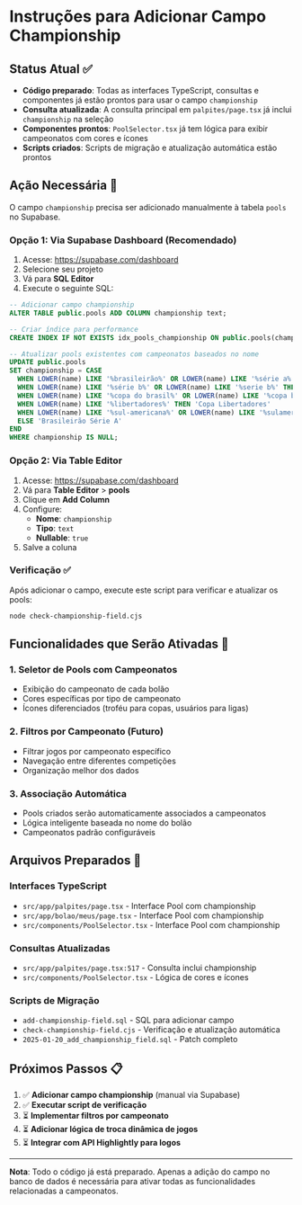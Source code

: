# Instruções para Adicionar Campo Championship

## Status Atual ✅
- **Código preparado**: Todas as interfaces TypeScript, consultas e componentes já estão prontos para usar o campo `championship`
- **Consulta atualizada**: A consulta principal em `palpites/page.tsx` já inclui `championship` na seleção
- **Componentes prontos**: `PoolSelector.tsx` já tem lógica para exibir campeonatos com cores e ícones
- **Scripts criados**: Scripts de migração e atualização automática estão prontos

## Ação Necessária 🔧
O campo `championship` precisa ser adicionado manualmente à tabela `pools` no Supabase.

### Opção 1: Via Supabase Dashboard (Recomendado)
1. Acesse: https://supabase.com/dashboard
2. Selecione seu projeto
3. Vá para **SQL Editor**
4. Execute o seguinte SQL:

```sql
-- Adicionar campo championship
ALTER TABLE public.pools ADD COLUMN championship text;

-- Criar índice para performance
CREATE INDEX IF NOT EXISTS idx_pools_championship ON public.pools(championship);

-- Atualizar pools existentes com campeonatos baseados no nome
UPDATE public.pools 
SET championship = CASE 
  WHEN LOWER(name) LIKE '%brasileirão%' OR LOWER(name) LIKE '%série a%' OR LOWER(name) LIKE '%serie a%' THEN 'Brasileirão Série A'
  WHEN LOWER(name) LIKE '%série b%' OR LOWER(name) LIKE '%serie b%' THEN 'Brasileirão Série B'
  WHEN LOWER(name) LIKE '%copa do brasil%' OR LOWER(name) LIKE '%copa brasil%' THEN 'Copa do Brasil'
  WHEN LOWER(name) LIKE '%libertadores%' THEN 'Copa Libertadores'
  WHEN LOWER(name) LIKE '%sul-americana%' OR LOWER(name) LIKE '%sulamericana%' THEN 'Copa Sul-Americana'
  ELSE 'Brasileirão Série A'
END
WHERE championship IS NULL;
```

### Opção 2: Via Table Editor
1. Acesse: https://supabase.com/dashboard
2. Vá para **Table Editor** > **pools**
3. Clique em **Add Column**
4. Configure:
   - **Nome**: `championship`
   - **Tipo**: `text`
   - **Nullable**: `true`
5. Salve a coluna

### Verificação ✅
Após adicionar o campo, execute este script para verificar e atualizar os pools:

```bash
node check-championship-field.cjs
```

## Funcionalidades que Serão Ativadas 🚀

### 1. Seletor de Pools com Campeonatos
- Exibição do campeonato de cada bolão
- Cores específicas por tipo de campeonato
- Ícones diferenciados (troféu para copas, usuários para ligas)

### 2. Filtros por Campeonato (Futuro)
- Filtrar jogos por campeonato específico
- Navegação entre diferentes competições
- Organização melhor dos dados

### 3. Associação Automática
- Pools criados serão automaticamente associados a campeonatos
- Lógica inteligente baseada no nome do bolão
- Campeonatos padrão configuráveis

## Arquivos Preparados 📁

### Interfaces TypeScript
- `src/app/palpites/page.tsx` - Interface Pool com championship
- `src/app/bolao/meus/page.tsx` - Interface Pool com championship
- `src/components/PoolSelector.tsx` - Interface Pool com championship

### Consultas Atualizadas
- `src/app/palpites/page.tsx:517` - Consulta inclui championship
- `src/components/PoolSelector.tsx` - Lógica de cores e ícones

### Scripts de Migração
- `add-championship-field.sql` - SQL para adicionar campo
- `check-championship-field.cjs` - Verificação e atualização automática
- `2025-01-20_add_championship_field.sql` - Patch completo

## Próximos Passos 📋
1. ✅ **Adicionar campo championship** (manual via Supabase)
2. ✅ **Executar script de verificação**
3. ⏳ **Implementar filtros por campeonato**
4. ⏳ **Adicionar lógica de troca dinâmica de jogos**
5. ⏳ **Integrar com API Highlightly para logos**

---

**Nota**: Todo o código já está preparado. Apenas a adição do campo no banco de dados é necessária para ativar todas as funcionalidades relacionadas a campeonatos.